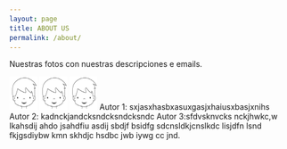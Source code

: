 ```yaml
---
layout: page
title: ABOUT US
permalink: /about/
---
```


Nuestras fotos con nuestras descripciones e emails.

<img src="7983-cara-de-nino.jpg" alt="Autor 1" width="50" height="60"> <img src="7983-cara-de-nino.jpg" alt="Autor 1" width="50" height="60"> <img src="7983-cara-de-nino.jpg" alt="Autor 1" width="50" height="60">
   Autor 1: sxjasxhasbxasuxgasjxhaiusxbasjxnihs           Autor 2: kadnckjandcksndcksndcksndc           Autor 3:sfdvsknvcks nckjhwkc,w
   lkahsdij ahdo jsahdfiu asdij sbdjf bsidfg               sdcnsldkjcnslkdc
   lisjdfn lsnd fkjgsdiybw kmn skhdjc hsdbc 
   jwb iywg cc jnd</b>.

